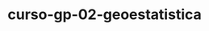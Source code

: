
<!-- README.md is generated from README.Rmd. Please edit that file -->

# curso-gp-02-geoestatistica
